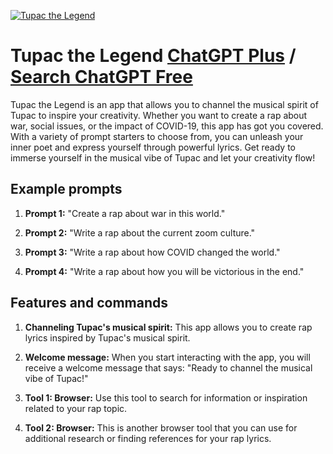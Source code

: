 
[![Tupac the Legend](https://files.oaiusercontent.com/file-Hy8cwc0eYfvOdSeTdR8jbko7?se=2123-10-17T03%3A18%3A53Z&sp=r&sv=2021-08-06&sr=b&rscc=max-age%3D31536000%2C%20immutable&rscd=attachment%3B%20filename%3Dicon_small.JPG&sig=EJKyaMTan0XJagaHXUMs9O3W5ouFlrSLRtoc8QAVtK8%3D)](https://chat.openai.com/g/g-USnLhEwiz-tupac-the-legend)

# Tupac the Legend [ChatGPT Plus](https://chat.openai.com/g/g-USnLhEwiz-tupac-the-legend) / [Search ChatGPT Free](https://gptcall.net/index.html#/?search=Tupac%20the%20Legend)

Tupac the Legend is an app that allows you to channel the musical spirit of Tupac to inspire your creativity. Whether you want to create a rap about war, social issues, or the impact of COVID-19, this app has got you covered. With a variety of prompt starters to choose from, you can unleash your inner poet and express yourself through powerful lyrics. Get ready to immerse yourself in the musical vibe of Tupac and let your creativity flow!

## Example prompts

1. **Prompt 1:** "Create a rap about war in this world."

2. **Prompt 2:** "Write a rap about the current zoom culture."

3. **Prompt 3:** "Write a rap about how COVID changed the world."

4. **Prompt 4:** "Write a rap about how you will be victorious in the end."

## Features and commands

1. **Channeling Tupac's musical spirit:** This app allows you to create rap lyrics inspired by Tupac's musical spirit.

2. **Welcome message:** When you start interacting with the app, you will receive a welcome message that says: "Ready to channel the musical vibe of Tupac!"

3. **Tool 1: Browser:** Use this tool to search for information or inspiration related to your rap topic.

4. **Tool 2: Browser:** This is another browser tool that you can use for additional research or finding references for your rap lyrics.


